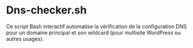 # Dns-checker.sh
Ce script Bash interactif automatise la vérification de la configuration DNS pour un domaine principal et son wildcard (pour multisite WordPress ou autres usages).
